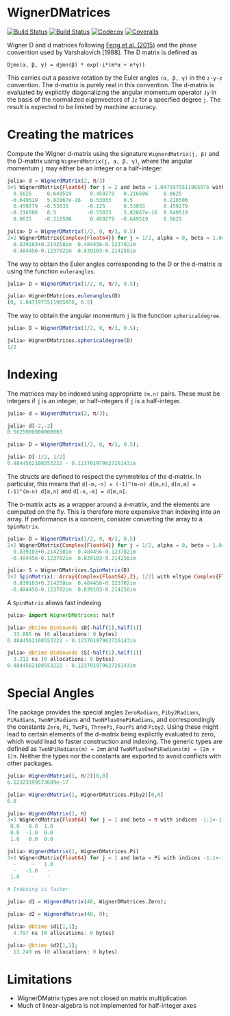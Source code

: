 # WignerDMatrices

[![Build Status](https://travis-ci.com/jishnub/WignerDMatrices.jl.svg?branch=master)](https://travis-ci.com/jishnub/WignerDMatrices.jl)
[![Build Status](https://ci.appveyor.com/api/projects/status/github/jishnub/WignerDMatrices.jl?svg=true)](https://ci.appveyor.com/project/jishnub/WignerDMatrices-jl)
[![Codecov](https://codecov.io/gh/jishnub/WignerDMatrices.jl/branch/master/graph/badge.svg)](https://codecov.io/gh/jishnub/WignerDMatrices.jl)
[![Coveralls](https://coveralls.io/repos/github/jishnub/WignerDMatrices.jl/badge.svg?branch=master)](https://coveralls.io/github/jishnub/WignerDMatrices.jl?branch=master)

Wigner D and d matrices following [Feng et al. (2015)](https://arxiv.org/abs/1507.04535) and the phase convention used by Varshalovich [1988]. The D matrix is defined as 

`Djmn(α, β, γ) = djmn(β) * exp(-i*(m*α + n*γ))`

This carries out a passive rotation by the Euler angles `(α, β, γ)` in the `z-y-z` convention. The d-matrix is purely real in this convention. The d-matrix is evaluated by explicitly diagonalizing the angular momentum operator `Jy` in the basis of the normalized eigenvectors of `Jz` for a specified degree `j`. The result is expected to be limited by machine accuracy.

# Creating the matrices

Compute the Wigner d-matrix using the signature `WignerdMatrix(j, β)` and the D-matrix using `WignerdMatrix(j, α, β, γ)`, where the angular momentum `j` may either be an integer or a half-integer.

```julia
julia> d = WignerdMatrix(2, π/3)
5×5 WignerdMatrix{Float64} for j = 2 and beta = 1.0471975511965976 with indices -2:2×-2:2:
  0.5625     0.649519      0.459279   0.216506     0.0625
 -0.649519   5.82867e-16   0.53033    0.5          0.216506
  0.459279  -0.53033      -0.125      0.53033      0.459279
 -0.216506   0.5          -0.53033    5.82867e-16  0.649519
  0.0625    -0.216506      0.459279  -0.649519     0.5625

julia> D = WignerDMatrix(1/2, 0, π/3, 0.5)
2×2 WignerDMatrix{Complex{Float64}} for j = 1/2, alpha = 0, beta = 1.0471975511965976 and gamma = 0.5 with indices -1/2:1/2×-1/2:1/2:
  0.839103+0.214258im  0.484456-0.123702im
 -0.484456-0.123702im  0.839103-0.214258im
```

The way to obtain the Euler angles corresponding to the D or the d-matrix is using the function `eulerangles`.

```julia
julia> D = WignerDMatrix(1/2, 0, π/3, 0.5);

julia> WignerDMatrices.eulerangles(D)
(0, 1.0471975511965976, 0.5)
```

The way to obtain the angular momentum `j` is the function `sphericaldegree`.

```julia
julia> D = WignerDMatrix(1/2, 0, π/3, 0.5);

julia> WignerDMatrices.sphericaldegree(D)
1/2
```

# Indexing

The matrices may be indexed using appropriate `(m,n)` pairs. These must be integers if `j` is an integer, or half-integers if `j` is a half-integer.

```julia
julia> d = WignerdMatrix(2, π/3);

julia> d[-2,-2]
0.5625000000000003

julia> D = WignerDMatrix(1/2, 0, π/3, 0.5);

julia> D[-1/2, 1/2]
0.4844562108553222 - 0.12370197962726143im
```

The structs are defined to respect the symmetries of the d-matrix. In particular, this means that `d[-m,-n] = (-1)^(m-n) d[m,n]`, `d[n,m] = (-1)^(m-n) d[m,n]` and `d[-n,-m] = d[m,n]`.

The `D`-matrix acts as a wrapper around a `d`-matrix, and the elements are computed on the fly. This is therefore more expensive than indexing into an array. If performance is a concern, consider converting the array to a `SpinMatrix`.

```julia
julia> D = WignerDMatrix(1/2, 0, π/3, 0.5)
2×2 WignerDMatrix{Complex{Float64}} for j = 1/2, alpha = 0, beta = 1.0471975511965976 and gamma = 0.5 with indices -1/2:1/2×-1/2:1/2:
  0.839103+0.214258im  0.484456-0.123702im
 -0.484456-0.123702im  0.839103-0.214258im

julia> S = WignerDMatrices.SpinMatrix(D)
2×2 SpinMatrix(::Array{Complex{Float64},2}, 1/2) with eltype Complex{Float64} with indices -1/2:1/2×-1/2:1/2:
  0.839103+0.214258im  0.484456-0.123702im
 -0.484456-0.123702im  0.839103-0.214258im
```

A `SpinMatrix` allows fast indexing

```julia
julia> import WignerDMatrices: half

julia> @btime @inbounds $D[-half(1),half(1)]
  33.885 ns (0 allocations: 0 bytes)
0.4844562108553222 - 0.12370197962726143im

julia> @btime @inbounds $S[-half(1),half(1)]
  3.212 ns (0 allocations: 0 bytes)
0.4844562108553222 - 0.12370197962726143im
```

# Special Angles

The package provides the special angles `ZeroRadians`, `Piby2Radians`, `PiRadians`, `TwoNPiRadians` and `TwoNPlusOnePiRadians`, and correspondingly the constants `Zero`, `Pi`, `TwoPi`, `ThreePi`, `FourPi` and `Piby2`. Using these might lead to certain elements of the d-matrix being explicitly evaluated to zero, which would lead to faster construction and indexing. The generic types are defined as `TwoNPiRadians(m) = 2mπ` and `TwoNPlusOnePiRadians(m) = (2m + 1)π`. Neither the types nor the constants are exported to avoid conflicts with other packages.

```julia
julia> WignerdMatrix(1, π/2)[0,0]
6.12323399573689e-17

julia> WignerdMatrix(1, WignerDMatrices.Piby2)[0,0]
0.0

julia> WignerdMatrix(1, π)
3×3 WignerdMatrix{Float64} for j = 1 and beta = π with indices -1:1×-1:1:
 0.0   0.0  1.0
 0.0  -1.0  0.0
 1.0   0.0  0.0

julia> WignerdMatrix(1, WignerDMatrices.Pi)
3×3 WignerdMatrix{Float64} for j = 1 and beta = Pi with indices -1:1×-1:1:
  ⋅     ⋅   1.0
  ⋅   -1.0   ⋅ 
 1.0    ⋅    ⋅ 

# Indexing is faster

julia> d1 = WignerdMatrix(40, WignerDMatrices.Zero);

julia> d2 = WignerdMatrix(40, 0);

julia> @btime $d1[1,1];
  4.797 ns (0 allocations: 0 bytes)

julia> @btime $d2[1,1];
  13.249 ns (0 allocations: 0 bytes)
```

# Limitations

 * WignerDMatrix types are not closed on matrix multiplication
 * Much of linear-algebra is not implemented for half-integer axes